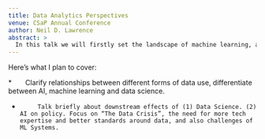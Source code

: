 ```yaml
---
title: Data Analytics Perspectives
venue: CSaP Annual Conference
author: Neil D. Lawrence
abstract: >
  In this talk we will firstly set the landscape of machine learning, artificial intelligence and data science by describing what characteristics they share, and how they differ. We'll then shift focus to the promise and challenges associated with both Data Science and Artficial Intelligence, with particular attention paid to the potential for a "data crisis" and challenges in "machine learning systems design".
---
```


Here’s what I plan to cover:

*       Clarify relationships between different forms of data use, differentiate between AI, machine learning and data science. 
-          Talk briefly about downstream effects of (1) Data Science. (2) AI on policy. Focus on “The Data Crisis”, the need for more tech expertise and better standards around data, and also challenges of ML Systems. 

